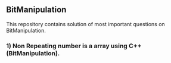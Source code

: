 ## BitManipulation
This repository contains solution of most important questions on BitManipulation.

### 1) Non Repeating number is a array using C++ (BitManipulation).
